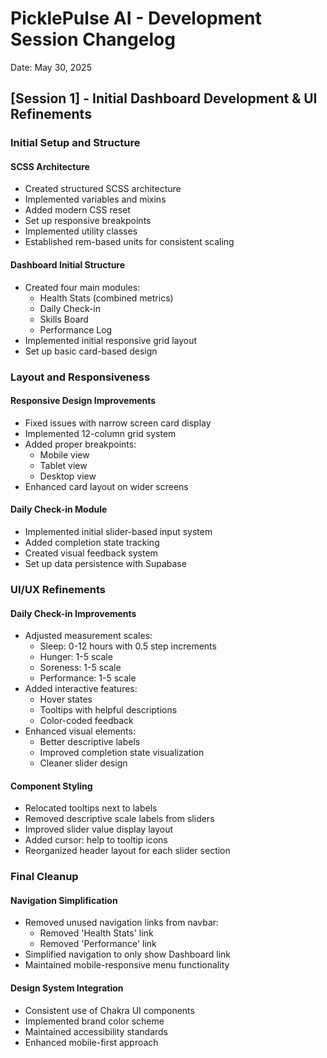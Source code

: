 # PicklePulse AI - Development Session Changelog
Date: May 30, 2025

## [Session 1] - Initial Dashboard Development & UI Refinements

### Initial Setup and Structure

#### SCSS Architecture
- Created structured SCSS architecture
- Implemented variables and mixins
- Added modern CSS reset
- Set up responsive breakpoints
- Implemented utility classes
- Established rem-based units for consistent scaling

#### Dashboard Initial Structure
- Created four main modules:
  * Health Stats (combined metrics)
  * Daily Check-in
  * Skills Board
  * Performance Log
- Implemented initial responsive grid layout
- Set up basic card-based design

### Layout and Responsiveness

#### Responsive Design Improvements
- Fixed issues with narrow screen card display
- Implemented 12-column grid system
- Added proper breakpoints:
  * Mobile view
  * Tablet view
  * Desktop view
- Enhanced card layout on wider screens

#### Daily Check-in Module
- Implemented initial slider-based input system
- Added completion state tracking
- Created visual feedback system
- Set up data persistence with Supabase

### UI/UX Refinements

#### Daily Check-in Improvements
- Adjusted measurement scales:
  * Sleep: 0-12 hours with 0.5 step increments
  * Hunger: 1-5 scale
  * Soreness: 1-5 scale
  * Performance: 1-5 scale
- Added interactive features:
  * Hover states
  * Tooltips with helpful descriptions
  * Color-coded feedback
- Enhanced visual elements:
  * Better descriptive labels
  * Improved completion state visualization
  * Cleaner slider design

#### Component Styling
- Relocated tooltips next to labels
- Removed descriptive scale labels from sliders
- Improved slider value display layout
- Added cursor: help to tooltip icons
- Reorganized header layout for each slider section

### Final Cleanup

#### Navigation Simplification
- Removed unused navigation links from navbar:
  * Removed 'Health Stats' link
  * Removed 'Performance' link
- Simplified navigation to only show Dashboard link
- Maintained mobile-responsive menu functionality

#### Design System Integration
- Consistent use of Chakra UI components
- Implemented brand color scheme
- Maintained accessibility standards
- Enhanced mobile-first approach 